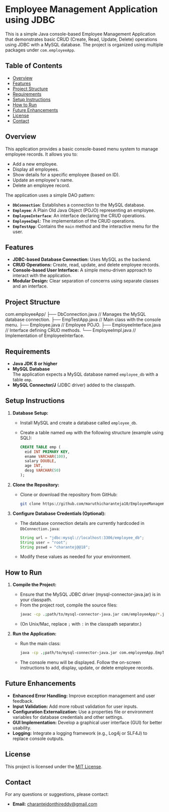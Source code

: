 # Employee Management Application using JDBC

This is a simple Java console-based Employee Management Application that demonstrates basic CRUD (Create, Read, Update, Delete) operations using JDBC with a MySQL database. The project is organized using multiple packages under `com.employeeApp`.

## Table of Contents

- [Overview](#overview)
- [Features](#features)
- [Project Structure](#project-structure)
- [Requirements](#requirements)
- [Setup Instructions](#setup-instructions)
- [How to Run](#how-to-run)
- [Future Enhancements](#future-enhancements)
- [License](#license)
- [Contact](#contact)

## Overview

This application provides a basic console-based menu system to manage employee records. It allows you to:
- Add a new employee.
- Display all employees.
- Show details for a specific employee (based on ID).
- Update an employee's name.
- Delete an employee record.

The application uses a simple DAO pattern:
- **`DbConnection`**: Establishes a connection to the MySQL database.
- **`Employee`**: A Plain Old Java Object (POJO) representing an employee.
- **`EmployeeInterface`**: An interface declaring the CRUD operations.
- **`EmployeeImpl`**: The implementation of the CRUD operations.
- **`EmpTestApp`**: Contains the `main` method and the interactive menu for the user.

## Features

- **JDBC-based Database Connection:** Uses MySQL as the backend.
- **CRUD Operations:** Create, read, update, and delete employee records.
- **Console-based User Interface:** A simple menu-driven approach to interact with the application.
- **Modular Design:** Clear separation of concerns using separate classes and an interface.

## Project Structure
com.employeeApp/
├── DbConnection.java         // Manages the MySQL database connection.
├── EmpTestApp.java           // Main class with the console menu.
├── Employee.java             // Employee POJO.
├── EmployeeInterface.java    // Interface defining CRUD methods.
└── EmployeeImpl.java         // Implementation of EmployeeInterface.

## Requirements

- **Java JDK 8 or higher**
- **MySQL Database**  
  The application expects a MySQL database named `employee_db` with a table `emp`.  
- **MySQL Connector/J** (JDBC driver) added to the classpath.

## Setup Instructions

1. **Database Setup:**
   - Install MySQL and create a database called `employee_db`.
   - Create a table named `emp` with the following structure (example using SQL):

     ```sql
     CREATE TABLE emp (
       eid INT PRIMARY KEY,
       ename VARCHAR(100),
       salary DOUBLE,
       age INT,
       desg VARCHAR(50)
     );
     ```

2. **Clone the Repository:**
   - Clone or download the repository from GitHub:
     ```bash
     git clone https://github.com/maruthicharanteja10/EmployeeManagementAppUsingJDBC
     ```

3. **Configure Database Credentials (Optional):**
   - The database connection details are currently hardcoded in `DbConnection.java`:
     ```java
     String url = "jdbc:mysql://localhost:3306/employee_db";
     String user = "root";
     String psswd = "charantej@@18";
     ```
   - Modify these values as needed for your environment.

## How to Run

1. **Compile the Project:**
   - Ensure that the MySQL JDBC driver (mysql-connector-java.jar) is in your classpath.
   - From the project root, compile the source files:
     ```bash
     javac -cp .;path/to/mysql-connector-java.jar com/employeeApp/*.java
     ```
   - (On Unix/Mac, replace `;` with `:` in the classpath separator.)

2. **Run the Application:**
   - Run the main class:
     ```bash
     java -cp .;path/to/mysql-connector-java.jar com.employeeApp.EmpTestApp
     ```
   - The console menu will be displayed. Follow the on-screen instructions to add, display, update, or delete employee records.

## Future Enhancements

- **Enhanced Error Handling:** Improve exception management and user feedback.
- **Input Validation:** Add more robust validation for user inputs.
- **Configuration Externalization:** Use a properties file or environment variables for database credentials and other settings.
- **GUI Implementation:** Develop a graphical user interface (GUI) for better usability.
- **Logging:** Integrate a logging framework (e.g., Log4j or SLF4J) to replace console outputs.

## License

This project is licensed under the [MIT License](LICENSE).

## Contact

For any questions or suggestions, please contact:
- **Email:** [charantejdonthireddy@gmail.com](mailto:charantejdonthireddy@gmail.com)


